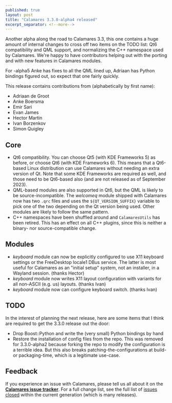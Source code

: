 ```yaml
---
published: true
layout: post
title: "Calamares 3.3.0-alpha4 released"
excerpt_separator: <!--more-->
---
```


Another alpha along the road to Calamares 3.3, this one
contains a huge amount of internal changes to cross off two
items on the TODO list: Qt6 compatibility and QML support,
and normalizing the C++ namespace used by Calamares.
We're happy to have contributors helping out with the
porting and with new features in Calamares modules.

For -alpha5 Anke has fixes to all the QML lined up,
Adriaan has Python bindings figured out, so expect that
one fairly quickly.

This release contains contributions from (alphabetically by first name):
 - Adriaan de Groot
 - Anke Boersma
 - Emir Sari
 - Evan James
 - Hector Martin
 - Ivan Borzenkov
 - Simon Quigley

## Core ##
 - Qt6 compatibility. You can choose Qt5 (with KDE Frameworks 5) as before,
   or choose Qt6 (with KDE Frameworks 6). This means that a Qt6-based Linux
   distribution can use Calamares without needing an extra version of Qt.
   Note that some KDE Frameworks are required as well, and those need to be
   Qt6-based also (and are not released as of September 2023).
 - QML-based modules are also supported in Qt6, but the QML is likely to
   be source-incompatible. The *welcomeq* module shipped with Calamares
   now has two `.qrc` files and uses the `${QT_VERSION_SUFFIX}` variable
   to pick one of the two depending on the Qt version being used.
   Other modules are likely to follow the same pattern.
 - C++ namespaces have been shuffled around and `CalamaresUtils` has been
   retired. This has an effect on all C++ plugins, since this is neither
   a binary- nor source-compatible change.

## Modules ##
 - *keyboard* module can now be explicitly configured to use X11 keyboard
   settings or the FreeDesktop locale1 DBus service. The latter is most
   useful for Calamares as an "initial setup" system, not an installer,
   in a Wayland session. (thanks Hector)
 - *keyboard* module now writes X11 layout configuration with variants
   for all non-ASCII (e.g. us) layouts. (thanks Ivan)
 - *keyboard* module now can configure keyboard switch. (thanks Ivan)

## TODO ##

In the interest of planning the next release, here are some
items that I think are required to get the 3.3.0 release
out the door:
 - Drop Boost::Python and write the (very small) Python bindings by hand
 - Restore the installation of config files from the repo.
   This was removed for 3.3.0-alpha2 because forking the repo
   to modify the configuration is a terrible idea. But this also breaks
   patching-the-configurations at build- or packaging-time,
   which is a legitimate use-case.

## Feedback ##

If you experience an issue with Calamares, please tell us all about it
on the [**Calamares issue tracker**][1]. For a full change list, see
the full list of [issues closed][2] within the current generation (which is many releases).

[1]: https://github.com/calamares/calamares/issues
[2]: https://github.com/calamares/calamares/milestone/82
